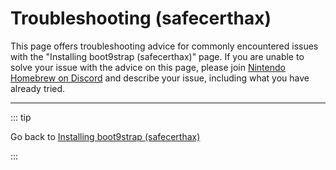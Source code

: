 # Troubleshooting (safecerthax)

This page offers troubleshooting advice for commonly encountered issues with the "Installing boot9strap (safecerthax)" page. If you are unable to solve your issue with the advice on this page, please join [Nintendo Homebrew on Discord](https://discord.gg/MWxPgEp) and describe your issue, including what you have already tried.

<!--@include: ./_include/troubleshooting-sb9si-common.md -->

<!--@include: ./_include/troubleshooting-get-help-common.md -->

---

::: tip

Go back to [Installing boot9strap (safecerthax)](installing-boot9strap-(safecerthax))

:::

<!--@include: ./_include/troubleshooting-return.md -->
